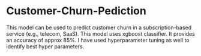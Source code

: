 # Customer-Churn-Pediction
This model can be used to predict customer churn in a subscription-based service (e.g., telecom, SaaS). 
This model uses xgboost classifier.
It provides an accuracy of approx 85%.
I have used hyperparameter tuning as well to identify best hyper parameters.

